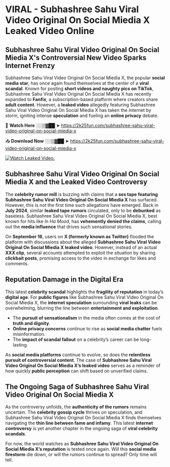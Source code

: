 # VIRAL - Subhashree Sahu Viral Video Original On Social Miedia X Leaked Video Online

## **Subhashree Sahu Viral Video Original On Social Miedia X's Controversial New Video Sparks Internet Frenzy**  

Subhashree Sahu Viral Video Original On Social Miedia X, the popular **social media star**, has once again found themselves at the center of a **viral scandal**. Known for posting **short videos and naughty pics on TikTok**, Subhashree Sahu Viral Video Original On Social Miedia X has recently expanded to **Fanfix**, a subscription-based platform where creators share **adult content**. However, a **leaked video** allegedly featuring Subhashree Sahu Viral Video Original On Social Miedia X has taken the internet by storm, igniting intense **speculation** and fueling an **online privacy** debate.  

🔴 **Watch Here** ░░▒▓██ ➤ https://2k25fun.com/subhashree-sahu-viral-video-original-on-social-miedia-x  

📥 **Download Now** ░░▒▓██ ➤ https://2k25fun.com/subhashree-sahu-viral-video-original-on-social-miedia-x  

[![Watch Leaked Video.](https://miro.medium.com/v2/resize:fit:828/format:webp/1*cilzJN44JGOrTw9NJCrNHA.gif "Watch Leaked Video")](https://2k25fun.com/subhashree-sahu-viral-video-original-on-social-miedia-x)

## **Subhashree Sahu Viral Video Original On Social Miedia X and the Leaked Video Controversy**  

The **celebrity rumor mill** is buzzing with claims that a **sex tape featuring Subhashree Sahu Viral Video Original On Social Miedia X** has surfaced. However, this is not the first time such allegations have emerged. Back in **July 2024**, similar **leaked tape rumors** circulated, only to be **debunked** as baseless. Subhashree Sahu Viral Video Original On Social Miedia X, best known for hits like *In Ha Mood*, has **vehemently denied the claims**, calling out the **media influence** that drives such sensational stories.  

On **September 16**, users on **X (formerly known as Twitter)** flooded the platform with discussions about the alleged **Subhashree Sahu Viral Video Original On Social Miedia X leaked video**. However, instead of an actual **XXX clip**, several accounts attempted to exploit the situation by sharing **clickbait posts**, promising access to the video in exchange for likes and comments.  

## **Reputation Damage in the Digital Era**  

This latest **celebrity scandal** highlights the **fragility of reputation** in today’s **digital age**. For **public figures** like Subhashree Sahu Viral Video Original On Social Miedia X, the **internet speculation** surrounding **viral leaks** can be overwhelming, blurring the line between **entertainment and exploitation**.  

- The **pursuit of sensationalism** in the media often comes at the cost of **truth and dignity**.  
- **Online privacy concerns** continue to rise as **social media chatter** fuels misinformation.  
- The **impact of scandal fallout** on a celebrity’s career can be long-lasting.  

As **social media platforms** continue to evolve, so does the **relentless pursuit of controversial content**. The case of **Subhashree Sahu Viral Video Original On Social Miedia X’s leaked video** serves as a reminder of how quickly **public perception** can shift based on unverified claims.  

## **The Ongoing Saga of Subhashree Sahu Viral Video Original On Social Miedia X**  

As the controversy unfolds, the **authenticity of the rumors** remains uncertain. The **celebrity gossip cycle** thrives on speculation, and Subhashree Sahu Viral Video Original On Social Miedia X finds themselves navigating the **thin line between fame and infamy**. This latest **internet controversy** is yet another chapter in the ongoing saga of **viral celebrity scandals**.  

For now, the world watches as **Subhashree Sahu Viral Video Original On Social Miedia X’s reputation** is tested once again. Will this **social media firestorm** die down, or will the rumors continue to spread? Only time will tell.